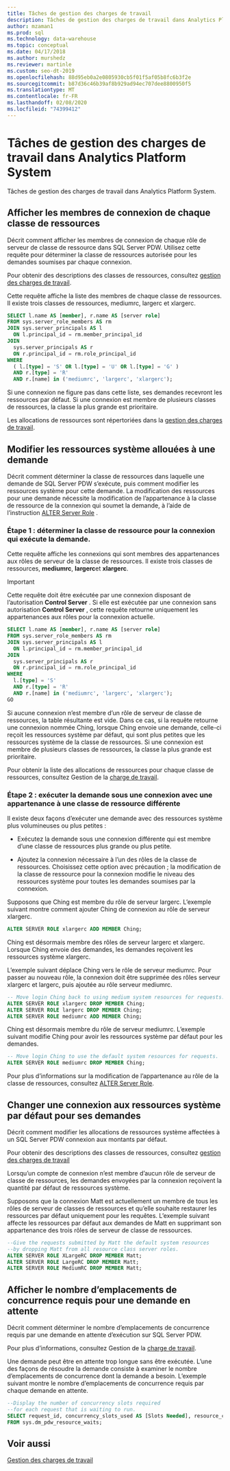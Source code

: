 ```yaml
---
title: Tâches de gestion des charges de travail
description: Tâches de gestion des charges de travail dans Analytics Platform System.
author: mzaman1
ms.prod: sql
ms.technology: data-warehouse
ms.topic: conceptual
ms.date: 04/17/2018
ms.author: murshedz
ms.reviewer: martinle
ms.custom: seo-dt-2019
ms.openlocfilehash: 88d95eb0a2e0805930cb5f01f5af05b8fc6b3f2e
ms.sourcegitcommit: b87d36c46b39af8b929ad94ec707dee8800950f5
ms.translationtype: MT
ms.contentlocale: fr-FR
ms.lasthandoff: 02/08/2020
ms.locfileid: "74399412"
---
```

# <a name="workload-management-tasks-in-analytics-platform-system"></a>Tâches de gestion des charges de travail dans Analytics Platform System
Tâches de gestion des charges de travail dans Analytics Platform System.

## <a name="view-login-members-of-each-resource-class"></a>Afficher les membres de connexion de chaque classe de ressources
Décrit comment afficher les membres de connexion de chaque rôle de serveur de classe de ressource dans SQL Server PDW. Utilisez cette requête pour déterminer la classe de ressources autorisée pour les demandes soumises par chaque connexion.  
  
Pour obtenir des descriptions des classes de ressources, consultez [gestion des charges de travail](workload-management.md).  
  
Cette requête affiche la liste des membres de chaque classe de ressources. Il existe trois classes de ressources, mediumrc, largerc et xlargerc.  
  
```sql  
SELECT l.name AS [member], r.name AS [server role]  
FROM sys.server_role_members AS rm  
JOIN sys.server_principals AS l  
  ON l.principal_id = rm.member_principal_id  
JOIN  
  sys.server_principals AS r  
  ON r.principal_id = rm.role_principal_id  
WHERE  
  ( l.[type] = 'S' OR l.[type] = 'U' OR l.[type] = 'G' )  
  AND r.[type] = 'R'  
  AND r.[name] in ('mediumrc', 'largerc', 'xlargerc');  
```  
  
Si une connexion ne figure pas dans cette liste, ses demandes recevront les ressources par défaut. Si une connexion est membre de plusieurs classes de ressources, la classe la plus grande est prioritaire.  
  
Les allocations de ressources sont répertoriées dans la [gestion des charges de travail](workload-management.md).  
  
## <a name="change-the-system-resources-allocated-to-a-request"></a>Modifier les ressources système allouées à une demande
Décrit comment déterminer la classe de ressources dans laquelle une demande de SQL Server PDW s’exécute, puis comment modifier les ressources système pour cette demande. La modification des ressources pour une demande nécessite la modification de l’appartenance à la classe de ressource de la connexion qui soumet la demande, à l’aide de l’instruction [ALTER Server Role](../t-sql/statements/alter-server-role-transact-sql.md) .  
  
### <a name="step-1-determine-the-resource-class-for-the-login-running-the-request"></a>Étape 1 : déterminer la classe de ressource pour la connexion qui exécute la demande.  
Cette requête affiche les connexions qui sont membres des appartenances aux rôles de serveur de la classe de ressources. Il existe trois classes de ressources, **mediumrc**, **largerc**et **xlargerc**.  
  
> [!IMPORTANT]  
> Cette requête doit être exécutée par une connexion disposant de l’autorisation **Control Server** . Si elle est exécutée par une connexion sans autorisation **Control Server** , cette requête retourne uniquement les appartenances aux rôles pour la connexion actuelle.  
  
```sql  
SELECT l.name AS [member], r.name AS [server role]  
FROM sys.server_role_members AS rm  
JOIN sys.server_principals AS l  
  ON l.principal_id = rm.member_principal_id  
JOIN  
  sys.server_principals AS r  
  ON r.principal_id = rm.role_principal_id  
WHERE  
  l.[type] = 'S'   
  AND r.[type] = 'R'  
  AND r.[name] in ('mediumrc', 'largerc', 'xlargerc');  
GO  
```  
  
Si aucune connexion n’est membre d’un rôle de serveur de classe de ressources, la table résultante est vide. Dans ce cas, si la requête retourne une connexion nommée Ching, lorsque Ching envoie une demande, celle-ci reçoit les ressources système par défaut, qui sont plus petites que les ressources système de la classe de ressources. Si une connexion est membre de plusieurs classes de ressources, la classe la plus grande est prioritaire.  
  
Pour obtenir la liste des allocations de ressources pour chaque classe de ressources, consultez Gestion de la [charge de travail](workload-management.md).  
  
### <a name="step-2-run-the-request-under-a-login-with-different-resource-class-membership"></a>Étape 2 : exécuter la demande sous une connexion avec une appartenance à une classe de ressource différente  
Il existe deux façons d’exécuter une demande avec des ressources système plus volumineuses ou plus petites :  
  
-   Exécutez la demande sous une connexion différente qui est membre d’une classe de ressources plus grande ou plus petite.  
  
-   Ajoutez la connexion nécessaire à l’un des rôles de la classe de ressources. Choisissez cette option avec précaution ; la modification de la classe de ressource pour la connexion modifie le niveau des ressources système pour toutes les demandes soumises par la connexion.  
  
Supposons que Ching est membre du rôle de serveur largerc. L’exemple suivant montre comment ajouter Ching de connexion au rôle de serveur xlargerc.  
  
```sql  
ALTER SERVER ROLE xlargerc ADD MEMBER Ching;  
```  
  
Ching est désormais membre des rôles de serveur largerc et xlargerc. Lorsque Ching envoie des demandes, les demandes reçoivent les ressources système xlargerc.  
  
L’exemple suivant déplace Ching vers le rôle de serveur mediumrc.  Pour passer au nouveau rôle, la connexion doit être supprimée des rôles serveur xlargerc et largerc, puis ajoutée au rôle serveur mediumrc.  
  
```sql  
-- Move login Ching back to using medium system resources for requests.  
ALTER SERVER ROLE xlargerc DROP MEMBER Ching;  
ALTER SERVER ROLE largerc DROP MEMBER Ching;  
ALTER SERVER ROLE mediumrc ADD MEMBER Ching;  
```  
  
Ching est désormais membre du rôle de serveur mediumrc.  L’exemple suivant modifie Ching pour avoir les ressources système par défaut pour les demandes.  
  
```sql  
-- Move login Ching to use the default system resources for requests.  
ALTER SERVER ROLE mediumrc DROP MEMBER Ching;  
```  
  
Pour plus d’informations sur la modification de l’appartenance au rôle de la classe de ressources, consultez [ALTER Server Role](../t-sql/statements/alter-server-role-transact-sql.md).  

## <a name="change-a-login-to-the-default-system-resources-for-its-requests"></a>Changer une connexion aux ressources système par défaut pour ses demandes
Décrit comment modifier les allocations de ressources système affectées à un SQL Server PDW connexion aux montants par défaut. 
  
Pour obtenir des descriptions des classes de ressources, consultez [gestion des charges de travail](workload-management.md)  
  
Lorsqu’un compte de connexion n’est membre d’aucun rôle de serveur de classe de ressources, les demandes envoyées par la connexion reçoivent la quantité par défaut de ressources système.  
  
Supposons que la connexion Matt est actuellement un membre de tous les rôles de serveur de classes de ressources et qu’elle souhaite restaurer les ressources par défaut uniquement pour les requêtes.  L’exemple suivant affecte les ressources par défaut aux demandes de Matt en supprimant son appartenance des trois rôles de serveur de classe de ressources.  
  
```sql  
--Give the requests submitted by Matt the default system resources   
--by dropping Matt from all resource class server roles.  
ALTER SERVER ROLE XLargeRC DROP MEMBER Matt;  
ALTER SERVER ROLE LargeRC DROP MEMBER Matt;  
ALTER SERVER ROLE MediumRC DROP MEMBER Matt;  
```  
  
## <a name="display-the-number-of-concurrency-slots-needed-for-a-waiting-request"></a>Afficher le nombre d’emplacements de concurrence requis pour une demande en attente
Décrit comment déterminer le nombre d’emplacements de concurrence requis par une demande en attente d’exécution sur SQL Server PDW.  
  
Pour plus d’informations, consultez Gestion de la [charge de travail](workload-management.md).  
  
Une demande peut être en attente trop longue sans être exécutée. L’une des façons de résoudre la demande consiste à examiner le nombre d’emplacements de concurrence dont la demande a besoin.  L’exemple suivant montre le nombre d’emplacements de concurrence requis par chaque demande en attente.  
  
```sql  
--Display the number of concurrency slots required   
--for each request that is waiting to run.  
SELECT request_id, concurrency_slots_used AS [Slots Needed], resource_class AS [Resource Class]  
FROM sys.dm_pdw_resource_waits;  
```  
  
  
## <a name="see-also"></a>Voir aussi  
[Gestion des charges de travail](workload-management.md)  
  
